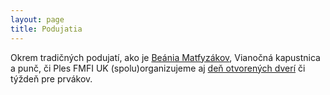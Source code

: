 ```yaml
---
layout: page
title: Podujatia
---
```

Okrem tradičných podujatí, ako je [Beánia Matfyzákov](http://beania.matfyz.sk), Vianočná kapustnica a punč, či Ples FMFI UK (spolu)organizujeme aj [deň otvorených dverí](http://fmph.uniba.sk/?id=dod) či týždeň pre prvákov.
